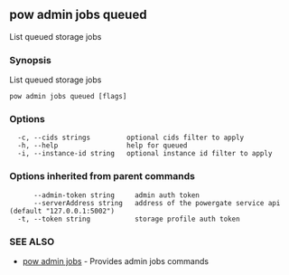 ## pow admin jobs queued

List queued storage jobs

### Synopsis

List queued storage jobs

```
pow admin jobs queued [flags]
```

### Options

```
  -c, --cids strings         optional cids filter to apply
  -h, --help                 help for queued
  -i, --instance-id string   optional instance id filter to apply
```

### Options inherited from parent commands

```
      --admin-token string     admin auth token
      --serverAddress string   address of the powergate service api (default "127.0.0.1:5002")
  -t, --token string           storage profile auth token
```

### SEE ALSO

* [pow admin jobs](pow_admin_jobs.md)	 - Provides admin jobs commands

